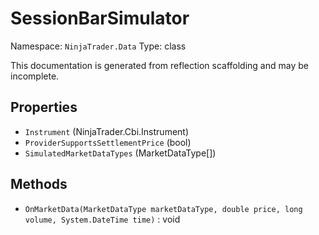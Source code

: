 # SessionBarSimulator

Namespace: `NinjaTrader.Data`
Type: class

This documentation is generated from reflection scaffolding and may be incomplete.

## Properties
- `Instrument` (NinjaTrader.Cbi.Instrument)
- `ProviderSupportsSettlementPrice` (bool)
- `SimulatedMarketDataTypes` (MarketDataType[])

## Methods
- `OnMarketData(MarketDataType marketDataType, double price, long volume, System.DateTime time)` : void
